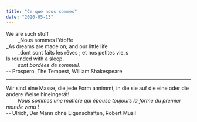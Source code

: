 ```yaml
---
title: "Ce que nous sommes"
date: "2020-05-13"
---
```


We are such stuff  
        _Nous sommes l'étoffe  
_As dreams are made on; and our little life  
        _dont sont faits les rêves ; et nos petites vie_s  
Is rounded with a sleep.  
        _sont bordées de sommeil._  
\-- Prospero, The Tempest, William Shakespeare

* * *

Wir sind eine Masse, die jede Form annimmt, in die sie auf die eine oder die andere Weise hineingerät!  
        _Nous sommes une matière qui épouse toujours la forme du premier monde venu !_  
\-- Ulrich, Der Mann ohne Eigenschaften, Robert Musil
